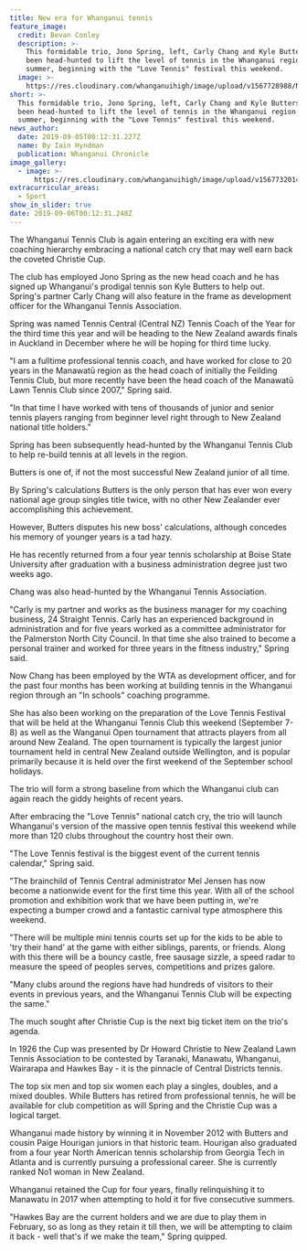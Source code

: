 ```yaml
---
title: New era for Whanganui tennis
feature_image:
  credit: Bevan Conley
  description: >-
    This formidable trio, Jono Spring, left, Carly Chang and Kyle Butters, has
    been head-hunted to lift the level of tennis in the Whanganui region this
    summer, beginning with the "Love Tennis" festival this weekend.
  image: >-
    https://res.cloudinary.com/whanganuihigh/image/upload/v1567728988/News/Kyle_Butters.chron_5.9.19.jpg
short: >-
  This formidable trio, Jono Spring, left, Carly Chang and Kyle Butters, has
  been head-hunted to lift the level of tennis in the Whanganui region this
  summer, beginning with the "Love Tennis" festival this weekend.
news_author:
  date: 2019-09-05T00:12:31.227Z
  name: By Iain Hyndman
  publication: Whanganui Chronicle
image_gallery:
  - image: >-
      https://res.cloudinary.com/whanganuihigh/image/upload/v1567732014/News/1337801-593246-7.jpg
extracurricular_areas:
  - Sport
show_in_slider: true
date: 2019-09-06T00:12:31.248Z
---
```

The Whanganui Tennis Club is again entering an exciting era with new coaching hierarchy embracing a national catch cry that may well earn back the coveted Christie Cup.

The club has employed Jono Spring as the new head coach and he has signed up Whanganui's prodigal tennis son Kyle Butters to help out. Spring's partner Carly Chang will also feature in the frame as development officer for the Whanganui Tennis Association.

Spring was named Tennis Central (Central NZ) Tennis Coach of the Year for the third time this year and will be heading to the New Zealand awards finals in Auckland in December where he will be hoping for third time lucky.

"I am a fulltime professional tennis coach, and have worked for close to 20 years in the Manawatū region as the head coach of initially the Feilding Tennis Club, but more recently have been the head coach of the Manawatū Lawn Tennis Club since 2007," Spring said.

"In that time I have worked with tens of thousands of junior and senior tennis players ranging from beginner level right through to New Zealand national title holders."

Spring has been subsequently head-hunted by the Whanganui Tennis Club to help re-build tennis at all levels in the region.

Butters is one of, if not the most successful New Zealand junior of all time.

By Spring's calculations Butters is the only person that has ever won every national age group singles title twice, with no other New Zealander ever accomplishing this achievement.

However, Butters disputes his new boss' calculations, although concedes his memory of younger years is a tad hazy.

He has recently returned from a four year tennis scholarship at Boise State University after graduation with a business administration degree just two weeks ago.

Chang was also head-hunted by the Whanganui Tennis Association.

"Carly is my partner and works as the business manager for my coaching business, 24 Straight Tennis. Carly has an experienced background in administration and for five years worked as a committee administrator for the Palmerston North City Council. In that time she also trained to become a personal trainer and worked for three years in the fitness industry," Spring said.

Now Chang has been employed by the WTA as development officer, and for the past four months has been working at building tennis in the Whanganui region through an "In schools" coaching programme.

She has also been working on the preparation of the Love Tennis Festival that will be held at the Whanganui Tennis Club this weekend (September 7-8) as well as the Wanganui Open tournament that attracts players from all around New Zealand. The open tournament is typically the largest junior tournament held in central New Zealand outside Wellington, and is popular primarily because it is held over the first weekend of the September school holidays.

The trio will form a strong baseline from which the Whanganui club can again reach the giddy heights of recent years.

After embracing the "Love Tennis" national catch cry, the trio will launch Whanganui's version of the massive open tennis festival this weekend while more than 120 clubs throughout the country host their own.

"The Love Tennis festival is the biggest event of the current tennis calendar," Spring said.

"The brainchild of Tennis Central administrator Mel Jensen has now become a nationwide event for the first time this year. With all of the school promotion and exhibition work that we have been putting in, we're expecting a bumper crowd and a fantastic carnival type atmosphere this weekend.

"There will be multiple mini tennis courts set up for the kids to be able to 'try their hand' at the game with either siblings, parents, or friends. Along with this there will be a bouncy castle, free sausage sizzle, a speed radar to measure the speed of peoples serves, competitions and prizes galore.

"Many clubs around the regions have had hundreds of visitors to their events in previous years, and the Whanganui Tennis Club will be expecting the same."

The much sought after Christie Cup is the next big ticket item on the trio's agenda.

In 1926 the Cup was presented by Dr Howard Christie to New Zealand Lawn Tennis Association to be contested by Taranaki, Manawatu, Whanganui, Wairarapa and Hawkes Bay - it is the pinnacle of Central Districts tennis.

The top six men and top six women each play a singles, doubles, and a mixed doubles.
While Butters has retired from professional tennis, he will be available for club competition as will Spring and the Christie Cup was a logical target.

Whanganui made history by winning it in November 2012 with Butters and cousin Paige Hourigan juniors in that historic team. Hourigan also graduated from a four year North American tennis scholarship from Georgia Tech in Atlanta and is currently pursuing a professional career. She is currently ranked No1 woman in New Zealand.

Whanganui retained the Cup for four years, finally relinquishing it to Manawatu in 2017 when attempting to hold it for five consecutive summers.

"Hawkes Bay are the current holders and we are due to play them in February, so as long as they retain it till then, we will be attempting to claim it back - well that's if we make the team," Spring quipped.
